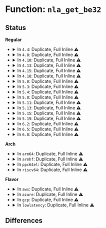 # Function: <code>nla_get_be32</code>

## Status
<b>Regular</b>
<ul>
<li>
<details>
<summary>In <code>4.4</code>: Duplicate, Full Inline ⚠️</summary>

**Collision:** Static Duplication

**Inline:** Full

**Transformation:** False

**Instances:**

```
In net/ipv4/fib_frontend.c (ffffffff81799e3f)
Location: include/net/netlink.h:1001
Inline: True
```
```
In net/ipv4/ip_tunnel_core.c (ffffffff817a457f)
Location: include/net/netlink.h:1001
Inline: True
Inline callers:
  - net/ipv4/ip_tunnel_core.c:ip_tun_build_state
  - net/ipv4/ip_tunnel_core.c:ip_tun_build_state
```
</details>
</li>
<li>
<details>
<summary>In <code>4.8</code>: Duplicate, Full Inline ⚠️</summary>

**Collision:** Static Duplication

**Inline:** Full

**Transformation:** False

**Instances:**

```
In net/ipv4/fib_frontend.c (ffffffff81807ae4)
Location: include/net/netlink.h:1025
Inline: True
```
```
In net/ipv4/ipmr.c (ffffffff8181796d)
Location: include/net/netlink.h:1025
Inline: True
Inline callers:
  - net/ipv4/ipmr.c:ipmr_rtm_route
```
</details>
</li>
<li>
<details>
<summary>In <code>4.10</code>: Duplicate, Full Inline ⚠️</summary>

**Collision:** Static Duplication

**Inline:** Full

**Transformation:** False

**Instances:**

```
In net/ipv4/fib_frontend.c (ffffffff81838b86)
Location: include/net/netlink.h:1025
Inline: True
```
```
In net/ipv4/ipmr.c (ffffffff818491da)
Location: include/net/netlink.h:1025
Inline: True
Inline callers:
  - net/ipv4/ipmr.c:ipmr_rtm_route
```
</details>
</li>
<li>
<details>
<summary>In <code>4.13</code>: Duplicate, Full Inline ⚠️</summary>

**Collision:** Static Duplication

**Inline:** Full

**Transformation:** False

**Instances:**

```
In net/ipv4/fib_frontend.c (ffffffff81859ee9)
Location: include/net/netlink.h:1037
Inline: True
Inline callers:
  - net/ipv4/fib_frontend.c:rtm_to_fib_config
  - net/ipv4/fib_frontend.c:rtm_to_fib_config
  - net/ipv4/fib_frontend.c:rtm_to_fib_config
```
```
In net/ipv4/ipmr.c (ffffffff8186c900)
Location: include/net/netlink.h:1037
Inline: True
Inline callers:
  - net/ipv4/ipmr.c:ipmr_rtm_route
```
</details>
</li>
<li>
<details>
<summary>In <code>4.15</code>: Duplicate, Full Inline ⚠️</summary>

**Collision:** Static Duplication

**Inline:** Full

**Transformation:** False

**Instances:**

```
In net/ipv4/fib_frontend.c (ffffffff818d9def)
Location: include/net/netlink.h:1080
Inline: True
Inline callers:
  - net/ipv4/fib_frontend.c:rtm_to_fib_config
  - net/ipv4/fib_frontend.c:rtm_to_fib_config
  - net/ipv4/fib_frontend.c:rtm_to_fib_config
```
```
In net/ipv4/ipmr.c (ffffffff818ed1ee)
Location: include/net/netlink.h:1080
Inline: True
Inline callers:
  - net/ipv4/ipmr.c:ipmr_rtm_route
```
</details>
</li>
<li>
<details>
<summary>In <code>4.18</code>: Duplicate, Full Inline ⚠️</summary>

**Collision:** Static Duplication

**Inline:** Full

**Transformation:** False

**Instances:**

```
In net/ipv4/fib_frontend.c (ffffffff81930865)
Location: include/net/netlink.h:1080
Inline: True
Inline callers:
  - net/ipv4/fib_frontend.c:rtm_to_fib_config
  - net/ipv4/fib_frontend.c:rtm_to_fib_config
  - net/ipv4/fib_frontend.c:rtm_to_fib_config
```
```
In net/ipv4/ipmr.c (ffffffff8194317e)
Location: include/net/netlink.h:1080
Inline: True
Inline callers:
  - net/ipv4/ipmr.c:ipmr_rtm_route
  - net/ipv4/ipmr.c:ipmr_rtm_route
```
</details>
</li>
<li>
<details>
<summary>In <code>5.0</code>: Duplicate, Full Inline ⚠️</summary>

**Collision:** Static Duplication

**Inline:** Full

**Transformation:** False

**Instances:**

```
In net/ipv4/fib_frontend.c (ffffffff8195fc51)
Location: include/net/netlink.h:1223
Inline: True
Inline callers:
  - net/ipv4/fib_frontend.c:rtm_to_fib_config
  - net/ipv4/fib_frontend.c:rtm_to_fib_config
  - net/ipv4/fib_frontend.c:rtm_to_fib_config
```
```
In net/ipv4/ipmr.c (ffffffff81973137)
Location: include/net/netlink.h:1223
Inline: True
Inline callers:
  - net/ipv4/ipmr.c:ipmr_rtm_route
  - net/ipv4/ipmr.c:ipmr_rtm_route
```
</details>
</li>
<li>
<details>
<summary>In <code>5.3</code>: Duplicate, Full Inline ⚠️</summary>

**Collision:** Static Duplication

**Inline:** Full

**Transformation:** False

**Instances:**

```
In net/ipv4/fib_frontend.c (ffffffff819c65f6)
Location: include/net/netlink.h:1481
Inline: True
Inline callers:
  - net/ipv4/fib_frontend.c:rtm_to_fib_config
  - net/ipv4/fib_frontend.c:rtm_to_fib_config
  - net/ipv4/fib_frontend.c:rtm_to_fib_config
```
```
In net/ipv4/nexthop.c (ffffffff819d442a)
Location: include/net/netlink.h:1481
Inline: True
Inline callers:
  - net/ipv4/nexthop.c:rtm_to_nh_config
```
```
In net/ipv4/ipmr.c (ffffffff819dcc38)
Location: include/net/netlink.h:1481
Inline: True
Inline callers:
  - net/ipv4/ipmr.c:ipmr_rtm_route
  - net/ipv4/ipmr.c:ipmr_rtm_route
```
</details>
</li>
<li>
<details>
<summary>In <code>5.4</code>: Duplicate, Full Inline ⚠️</summary>

**Collision:** Static Duplication

**Inline:** Full

**Transformation:** False

**Instances:**

```
In net/ipv4/fib_frontend.c (ffffffff819fd1a6)
Location: include/net/netlink.h:1481
Inline: True
Inline callers:
  - net/ipv4/fib_frontend.c:rtm_to_fib_config
  - net/ipv4/fib_frontend.c:rtm_to_fib_config
  - net/ipv4/fib_frontend.c:rtm_to_fib_config
```
```
In net/ipv4/nexthop.c (ffffffff81a0af9a)
Location: include/net/netlink.h:1481
Inline: True
Inline callers:
  - net/ipv4/nexthop.c:rtm_to_nh_config
```
```
In net/ipv4/ipmr.c (ffffffff81a13d17)
Location: include/net/netlink.h:1481
Inline: True
Inline callers:
  - net/ipv4/ipmr.c:ipmr_rtm_route
  - net/ipv4/ipmr.c:ipmr_rtm_route
```
</details>
</li>
<li>
<details>
<summary>In <code>5.8</code>: Duplicate, Full Inline ⚠️</summary>

**Collision:** Static Duplication

**Inline:** Full

**Transformation:** False

**Instances:**

```
In net/ipv4/fib_frontend.c (ffffffff81aebb1a)
Location: include/net/netlink.h:1548
Inline: True
Inline callers:
  - net/ipv4/fib_frontend.c:rtm_to_fib_config
  - net/ipv4/fib_frontend.c:rtm_to_fib_config
  - net/ipv4/fib_frontend.c:rtm_to_fib_config
```
```
In net/ipv4/ip_tunnel_core.c (ffffffff81af9372)
Location: include/net/netlink.h:1548
Inline: True
```
```
In net/ipv4/nexthop.c (ffffffff81afb7de)
Location: include/net/netlink.h:1548
Inline: True
Inline callers:
  - net/ipv4/nexthop.c:rtm_to_nh_config
```
```
In net/ipv4/ipmr.c (ffffffff81b00a8e)
Location: include/net/netlink.h:1548
Inline: True
```
</details>
</li>
<li>
<details>
<summary>In <code>5.11</code>: Duplicate, Full Inline ⚠️</summary>

**Collision:** Static Duplication

**Inline:** Full

**Transformation:** False

**Instances:**

```
In net/ipv4/fib_frontend.c (ffffffff81af8a23)
Location: include/net/netlink.h:1561
Inline: True
Inline callers:
  - net/ipv4/fib_frontend.c:rtm_to_fib_config
  - net/ipv4/fib_frontend.c:rtm_to_fib_config
  - net/ipv4/fib_frontend.c:rtm_to_fib_config
```
```
In net/ipv4/ip_tunnel_core.c (ffffffff81b05fd7)
Location: include/net/netlink.h:1561
Inline: True
```
```
In net/ipv4/nexthop.c (ffffffff81b08eae)
Location: include/net/netlink.h:1561
Inline: True
Inline callers:
  - net/ipv4/nexthop.c:rtm_to_nh_config
```
```
In net/ipv4/ipmr.c (ffffffff81b0eb6e)
Location: include/net/netlink.h:1561
Inline: True
```
</details>
</li>
<li>
<details>
<summary>In <code>5.13</code>: Duplicate, Full Inline ⚠️</summary>

**Collision:** Static Duplication

**Inline:** Full

**Transformation:** False

**Instances:**

```
In net/ipv4/fib_frontend.c (ffffffff81ae4183)
Location: include/net/netlink.h:1561
Inline: True
Inline callers:
  - net/ipv4/fib_frontend.c:rtm_to_fib_config
  - net/ipv4/fib_frontend.c:rtm_to_fib_config
  - net/ipv4/fib_frontend.c:rtm_to_fib_config
```
```
In net/ipv4/ip_tunnel_core.c (ffffffff81af1815)
Location: include/net/netlink.h:1561
Inline: True
```
```
In net/ipv4/nexthop.c (ffffffff81af55d9)
Location: include/net/netlink.h:1561
Inline: True
Inline callers:
  - net/ipv4/nexthop.c:rtm_to_nh_config
```
```
In net/ipv4/ipmr.c (ffffffff81afc85e)
Location: include/net/netlink.h:1561
Inline: True
```
</details>
</li>
<li>
<details>
<summary>In <code>5.15</code>: Duplicate, Full Inline ⚠️</summary>

**Collision:** Static Duplication

**Inline:** Full

**Transformation:** False

**Instances:**

```
In net/ipv4/fib_frontend.c (ffffffff81ba3ad3)
Location: include/net/netlink.h:1561
Inline: True
Inline callers:
  - net/ipv4/fib_frontend.c:rtm_to_fib_config
  - net/ipv4/fib_frontend.c:rtm_to_fib_config
  - net/ipv4/fib_frontend.c:rtm_to_fib_config
```
```
In net/ipv4/ip_tunnel_core.c (ffffffff81bb1d25)
Location: include/net/netlink.h:1561
Inline: True
```
```
In net/ipv4/nexthop.c (ffffffff81bb5ed9)
Location: include/net/netlink.h:1561
Inline: True
Inline callers:
  - net/ipv4/nexthop.c:rtm_to_nh_config
```
```
In net/ipv4/ipmr.c (ffffffff81bbdf43)
Location: include/net/netlink.h:1561
Inline: True
```
</details>
</li>
<li>
<details>
<summary>In <code>5.19</code>: Duplicate, Full Inline ⚠️</summary>

**Collision:** Static Duplication

**Inline:** Full

**Transformation:** False

**Instances:**

```
In net/ipv4/fib_frontend.c (ffffffff81d3635a)
Location: include/net/netlink.h:1561
Inline: True
Inline callers:
  - net/ipv4/fib_frontend.c:rtm_to_fib_config
  - net/ipv4/fib_frontend.c:rtm_to_fib_config
  - net/ipv4/fib_frontend.c:rtm_to_fib_config
```
```
In net/ipv4/ip_tunnel_core.c (ffffffff81d4544a)
Location: include/net/netlink.h:1561
Inline: True
```
```
In net/ipv4/nexthop.c (ffffffff81d4974e)
Location: include/net/netlink.h:1561
Inline: True
Inline callers:
  - net/ipv4/nexthop.c:rtm_to_nh_config
```
```
In net/ipv4/ipmr.c (ffffffff81d52a09)
Location: include/net/netlink.h:1561
Inline: True
```
</details>
</li>
<li>
<details>
<summary>In <code>6.2</code>: Duplicate, Full Inline ⚠️</summary>

**Collision:** Static Duplication

**Inline:** Full

**Transformation:** False

**Instances:**

```
In lib/nlattr.c (ffffffff8188ffc4)
Location: include/net/netlink.h:1610
Inline: True
Inline callers:
  - lib/nlattr.c:nla_validate_range_unsigned
```
```
In net/ipv4/fib_frontend.c (ffffffff81efe98b)
Location: include/net/netlink.h:1610
Inline: True
Inline callers:
  - net/ipv4/fib_frontend.c:rtm_to_fib_config
  - net/ipv4/fib_frontend.c:rtm_to_fib_config
  - net/ipv4/fib_frontend.c:rtm_to_fib_config
```
```
In net/ipv4/ip_tunnel_core.c (ffffffff81f0da97)
Location: include/net/netlink.h:1610
Inline: True
Inline callers:
  - net/ipv4/ip_tunnel_core.c:ip_tunnel_netlink_parms
  - net/ipv4/ip_tunnel_core.c:ip_tunnel_netlink_parms
```
```
In net/ipv4/nexthop.c (ffffffff81f12d8e)
Location: include/net/netlink.h:1610
Inline: True
Inline callers:
  - net/ipv4/nexthop.c:rtm_to_nh_config
```
```
In net/ipv4/ipmr.c (ffffffff81f1cd4e)
Location: include/net/netlink.h:1610
Inline: True
```
</details>
</li>
<li>
<details>
<summary>In <code>6.5</code>: Duplicate, Full Inline ⚠️</summary>

**Collision:** Static Duplication

**Inline:** Full

**Transformation:** False

**Instances:**

```
In lib/nlattr.c (ffffffff818d2482)
Location: include/net/netlink.h:1611
Inline: True
Inline callers:
  - lib/nlattr.c:nla_validate_range_unsigned
```
```
In net/ipv4/fib_frontend.c (ffffffff81f5e4ce)
Location: include/net/netlink.h:1611
Inline: True
Inline callers:
  - net/ipv4/fib_frontend.c:rtm_to_fib_config
  - net/ipv4/fib_frontend.c:rtm_to_fib_config
  - net/ipv4/fib_frontend.c:rtm_to_fib_config
```
```
In net/ipv4/ip_tunnel_core.c (ffffffff81f6d737)
Location: include/net/netlink.h:1611
Inline: True
Inline callers:
  - net/ipv4/ip_tunnel_core.c:ip_tunnel_netlink_parms
  - net/ipv4/ip_tunnel_core.c:ip_tunnel_netlink_parms
```
```
In net/ipv4/nexthop.c (ffffffff81f72a55)
Location: include/net/netlink.h:1611
Inline: True
Inline callers:
  - net/ipv4/nexthop.c:rtm_to_nh_config
```
```
In net/ipv4/ipmr.c (ffffffff81f7c714)
Location: include/net/netlink.h:1611
Inline: True
```
</details>
</li>
<li>
<details>
<summary>In <code>6.8</code>: Duplicate, Full Inline ⚠️</summary>

**Collision:** Static Duplication

**Inline:** Full

**Transformation:** False

**Instances:**

```
In lib/nlattr.c (ffffffff81924e6b)
Location: include/net/netlink.h:1687
Inline: True
Inline callers:
  - lib/nlattr.c:validate_nla
  - lib/nlattr.c:nla_validate_range_unsigned
```
```
In net/ipv4/fib_frontend.c (ffffffff82024a94)
Location: include/net/netlink.h:1687
Inline: True
Inline callers:
  - net/ipv4/fib_frontend.c:rtm_to_fib_config
  - net/ipv4/fib_frontend.c:rtm_to_fib_config
  - net/ipv4/fib_frontend.c:rtm_to_fib_config
```
```
In net/ipv4/ip_tunnel_core.c (ffffffff82033e87)
Location: include/net/netlink.h:1687
Inline: True
Inline callers:
  - net/ipv4/ip_tunnel_core.c:ip_tunnel_netlink_parms
  - net/ipv4/ip_tunnel_core.c:ip_tunnel_netlink_parms
```
```
In net/ipv4/nexthop.c (ffffffff82038bf8)
Location: include/net/netlink.h:1687
Inline: True
Inline callers:
  - net/ipv4/nexthop.c:rtm_to_nh_config
```
```
In net/ipv4/ipmr.c (ffffffff82042e07)
Location: include/net/netlink.h:1687
Inline: True
```
</details>
</li>
</ul>
<b>Arch</b>
<ul>
<li>
<details>
<summary>In <code>arm64</code>: Duplicate, Full Inline ⚠️</summary>

**Collision:** Static Duplication

**Inline:** Full

**Transformation:** False

**Instances:**

```
In net/ipv4/fib_frontend.c (ffff800010cb5380)
Location: include/net/netlink.h:1481
Inline: True
Inline callers:
  - net/ipv4/fib_frontend.c:rtm_to_fib_config
  - net/ipv4/fib_frontend.c:rtm_to_fib_config
  - net/ipv4/fib_frontend.c:rtm_to_fib_config
```
```
In net/ipv4/nexthop.c (ffff800010cc4570)
Location: include/net/netlink.h:1481
Inline: True
Inline callers:
  - net/ipv4/nexthop.c:rtm_to_nh_config
```
```
In net/ipv4/ipmr.c (ffff800010cce3f0)
Location: include/net/netlink.h:1481
Inline: True
Inline callers:
  - net/ipv4/ipmr.c:ipmr_rtm_route
  - net/ipv4/ipmr.c:ipmr_rtm_route
```
</details>
</li>
<li>
<details>
<summary>In <code>armhf</code>: Duplicate, Full Inline ⚠️</summary>

**Collision:** Static Duplication

**Inline:** Full

**Transformation:** False

**Instances:**

```
In net/ipv4/fib_frontend.c (c0dc0dd4)
Location: include/net/netlink.h:1481
Inline: True
Inline callers:
  - net/ipv4/fib_frontend.c:rtm_to_fib_config
  - net/ipv4/fib_frontend.c:rtm_to_fib_config
  - net/ipv4/fib_frontend.c:rtm_to_fib_config
```
```
In net/ipv4/nexthop.c (c0dcff38)
Location: include/net/netlink.h:1481
Inline: True
Inline callers:
  - net/ipv4/nexthop.c:rtm_to_nh_config
```
```
In net/ipv4/ipmr.c (c0dd94ec)
Location: include/net/netlink.h:1481
Inline: True
Inline callers:
  - net/ipv4/ipmr.c:ipmr_rtm_route
  - net/ipv4/ipmr.c:ipmr_rtm_route
```
</details>
</li>
<li>
<details>
<summary>In <code>ppc64el</code>: Duplicate, Full Inline ⚠️</summary>

**Collision:** Static Duplication

**Inline:** Full

**Transformation:** False

**Instances:**

```
In net/ipv4/fib_frontend.c (c000000000dcccc8)
Location: include/net/netlink.h:1481
Inline: True
Inline callers:
  - net/ipv4/fib_frontend.c:rtm_to_fib_config
  - net/ipv4/fib_frontend.c:rtm_to_fib_config
  - net/ipv4/fib_frontend.c:rtm_to_fib_config
```
```
In net/ipv4/nexthop.c (c000000000de059c)
Location: include/net/netlink.h:1481
Inline: True
Inline callers:
  - net/ipv4/nexthop.c:rtm_to_nh_config
```
```
In net/ipv4/ipmr.c (c000000000deb038)
Location: include/net/netlink.h:1481
Inline: True
Inline callers:
  - net/ipv4/ipmr.c:ipmr_rtm_route
  - net/ipv4/ipmr.c:ipmr_rtm_route
```
</details>
</li>
<li>
<details>
<summary>In <code>riscv64</code>: Duplicate, Full Inline ⚠️</summary>

**Collision:** Static Duplication

**Inline:** Full

**Transformation:** False

**Instances:**

```
In net/ipv4/fib_frontend.c (ffffffe00080ccf0)
Location: include/net/netlink.h:1481
Inline: True
Inline callers:
  - net/ipv4/fib_frontend.c:rtm_to_fib_config
  - net/ipv4/fib_frontend.c:rtm_to_fib_config
  - net/ipv4/fib_frontend.c:rtm_to_fib_config
```
```
In net/ipv4/nexthop.c (ffffffe000819a92)
Location: include/net/netlink.h:1481
Inline: True
Inline callers:
  - net/ipv4/nexthop.c:rtm_to_nh_config
```
```
In net/ipv4/ipmr.c (ffffffe0008206f8)
Location: include/net/netlink.h:1481
Inline: True
Inline callers:
  - net/ipv4/ipmr.c:ipmr_rtm_route
  - net/ipv4/ipmr.c:ipmr_rtm_route
```
</details>
</li>
</ul>
<b>Flavor</b>
<ul>
<li>
<details>
<summary>In <code>aws</code>: Duplicate, Full Inline ⚠️</summary>

**Collision:** Static Duplication

**Inline:** Full

**Transformation:** False

**Instances:**

```
In net/ipv4/fib_frontend.c (ffffffff8199cf46)
Location: include/net/netlink.h:1481
Inline: True
Inline callers:
  - net/ipv4/fib_frontend.c:rtm_to_fib_config
  - net/ipv4/fib_frontend.c:rtm_to_fib_config
  - net/ipv4/fib_frontend.c:rtm_to_fib_config
```
```
In net/ipv4/nexthop.c (ffffffff819aad3a)
Location: include/net/netlink.h:1481
Inline: True
Inline callers:
  - net/ipv4/nexthop.c:rtm_to_nh_config
```
```
In net/ipv4/ipmr.c (ffffffff819b3428)
Location: include/net/netlink.h:1481
Inline: True
Inline callers:
  - net/ipv4/ipmr.c:ipmr_rtm_route
  - net/ipv4/ipmr.c:ipmr_rtm_route
```
</details>
</li>
<li>
<details>
<summary>In <code>azure</code>: Duplicate, Full Inline ⚠️</summary>

**Collision:** Static Duplication

**Inline:** Full

**Transformation:** False

**Instances:**

```
In drivers/net/vxlan.c (ffffffff8176eb0d)
Location: include/net/netlink.h:1481
Inline: True
Inline callers:
  - drivers/net/vxlan.c:vxlan_nl2conf
```
```
In net/ipv4/fib_frontend.c (ffffffff81956a06)
Location: include/net/netlink.h:1481
Inline: True
Inline callers:
  - net/ipv4/fib_frontend.c:rtm_to_fib_config
  - net/ipv4/fib_frontend.c:rtm_to_fib_config
  - net/ipv4/fib_frontend.c:rtm_to_fib_config
```
```
In net/ipv4/nexthop.c (ffffffff819647fa)
Location: include/net/netlink.h:1481
Inline: True
Inline callers:
  - net/ipv4/nexthop.c:rtm_to_nh_config
```
```
In net/ipv4/ipmr.c (ffffffff8196fa58)
Location: include/net/netlink.h:1481
Inline: True
Inline callers:
  - net/ipv4/ipmr.c:ipmr_rtm_route
  - net/ipv4/ipmr.c:ipmr_rtm_route
```
</details>
</li>
<li>
<details>
<summary>In <code>gcp</code>: Duplicate, Full Inline ⚠️</summary>

**Collision:** Static Duplication

**Inline:** Full

**Transformation:** False

**Instances:**

```
In net/netfilter/nfnetlink.c (ffffffff81998fbc)
Location: include/net/netlink.h:1481
Inline: True
Inline callers:
  - net/netfilter/nfnetlink.c:nfnetlink_rcv
```
```
In net/netfilter/nfnetlink_queue.c (ffffffff8199ad76)
Location: include/net/netlink.h:1481
Inline: True
Inline callers:
  - net/netfilter/nfnetlink_queue.c:nfqnl_recv_config
  - net/netfilter/nfnetlink_queue.c:nfqnl_recv_config
  - net/netfilter/nfnetlink_queue.c:nfqnl_recv_verdict
  - net/netfilter/nfnetlink_queue.c:nfqnl_recv_verdict_batch
```
```
In net/netfilter/nfnetlink_log.c (ffffffff8199b9b2)
Location: include/net/netlink.h:1481
Inline: True
Inline callers:
  - net/netfilter/nfnetlink_log.c:nfulnl_recv_config
  - net/netfilter/nfnetlink_log.c:nfulnl_recv_config
  - net/netfilter/nfnetlink_log.c:nfulnl_recv_config
```
```
In net/netfilter/nf_conntrack_proto_generic.c (ffffffff819a4d40)
Location: include/net/netlink.h:1481
Inline: True
Inline callers:
  - net/netfilter/nf_conntrack_proto_generic.c:generic_timeout_nlattr_to_obj
```
```
In net/netfilter/nf_conntrack_proto_tcp.c (ffffffff819a4e4a)
Location: include/net/netlink.h:1481
Inline: True
Inline callers:
  - net/netfilter/nf_conntrack_proto_tcp.c:tcp_timeout_nlattr_to_obj
  - net/netfilter/nf_conntrack_proto_tcp.c:tcp_timeout_nlattr_to_obj
  - net/netfilter/nf_conntrack_proto_tcp.c:tcp_timeout_nlattr_to_obj
  - net/netfilter/nf_conntrack_proto_tcp.c:tcp_timeout_nlattr_to_obj
  - net/netfilter/nf_conntrack_proto_tcp.c:tcp_timeout_nlattr_to_obj
  - net/netfilter/nf_conntrack_proto_tcp.c:tcp_timeout_nlattr_to_obj
  - net/netfilter/nf_conntrack_proto_tcp.c:tcp_timeout_nlattr_to_obj
  - net/netfilter/nf_conntrack_proto_tcp.c:tcp_timeout_nlattr_to_obj
  - net/netfilter/nf_conntrack_proto_tcp.c:tcp_timeout_nlattr_to_obj
  - net/netfilter/nf_conntrack_proto_tcp.c:tcp_timeout_nlattr_to_obj
  - net/netfilter/nf_conntrack_proto_tcp.c:tcp_timeout_nlattr_to_obj
```
```
In net/netfilter/nf_conntrack_proto_udp.c (ffffffff819a6eb1)
Location: include/net/netlink.h:1481
Inline: True
Inline callers:
  - net/netfilter/nf_conntrack_proto_udp.c:udp_timeout_nlattr_to_obj
  - net/netfilter/nf_conntrack_proto_udp.c:udp_timeout_nlattr_to_obj
```
```
In net/netfilter/nf_conntrack_proto_icmp.c (ffffffff819a7593)
Location: include/net/netlink.h:1481
Inline: True
Inline callers:
  - net/netfilter/nf_conntrack_proto_icmp.c:icmp_timeout_nlattr_to_obj
```
```
In net/netfilter/nf_conntrack_proto_icmpv6.c (ffffffff819a85d0)
Location: include/net/netlink.h:1481
Inline: True
Inline callers:
  - net/netfilter/nf_conntrack_proto_icmpv6.c:icmpv6_timeout_nlattr_to_obj
```
```
In net/netfilter/nf_conntrack_proto_dccp.c (ffffffff819a985b)
Location: include/net/netlink.h:1481
Inline: True
Inline callers:
  - net/netfilter/nf_conntrack_proto_dccp.c:dccp_timeout_nlattr_to_obj
```
```
In net/netfilter/nf_conntrack_proto_sctp.c (ffffffff819aa59b)
Location: include/net/netlink.h:1481
Inline: True
Inline callers:
  - net/netfilter/nf_conntrack_proto_sctp.c:sctp_timeout_nlattr_to_obj
  - net/netfilter/nf_conntrack_proto_sctp.c:nlattr_to_sctp
  - net/netfilter/nf_conntrack_proto_sctp.c:nlattr_to_sctp
```
```
In net/netfilter/nf_conntrack_proto_gre.c (ffffffff819ab5f1)
Location: include/net/netlink.h:1481
Inline: True
Inline callers:
  - net/netfilter/nf_conntrack_proto_gre.c:gre_timeout_nlattr_to_obj
  - net/netfilter/nf_conntrack_proto_gre.c:gre_timeout_nlattr_to_obj
```
```
In net/netfilter/nf_conntrack_netlink.c (ffffffff819b10d7)
Location: include/net/netlink.h:1481
Inline: True
Inline callers:
  - net/netfilter/nf_conntrack_netlink.c:ctnetlink_new_expect
  - net/netfilter/nf_conntrack_netlink.c:ctnetlink_del_expect
  - net/netfilter/nf_conntrack_netlink.c:ctnetlink_get_expect
  - net/netfilter/nf_conntrack_netlink.c:ctnetlink_glue_parse
  - net/netfilter/nf_conntrack_netlink.c:ctnetlink_glue_parse
  - net/netfilter/nf_conntrack_netlink.c:ctnetlink_glue_parse
  - net/netfilter/nf_conntrack_netlink.c:ctnetlink_glue_parse
  - net/netfilter/nf_conntrack_netlink.c:ctnetlink_new_conntrack
  - net/netfilter/nf_conntrack_netlink.c:ctnetlink_new_conntrack
  - net/netfilter/nf_conntrack_netlink.c:ctnetlink_new_conntrack
  - net/netfilter/nf_conntrack_netlink.c:ctnetlink_create_conntrack
  - net/netfilter/nf_conntrack_netlink.c:ctnetlink_create_conntrack
  - net/netfilter/nf_conntrack_netlink.c:ctnetlink_create_conntrack
  - net/netfilter/nf_conntrack_netlink.c:ctnetlink_change_synproxy
  - net/netfilter/nf_conntrack_netlink.c:ctnetlink_change_synproxy
  - net/netfilter/nf_conntrack_netlink.c:ctnetlink_change_synproxy
  - net/netfilter/nf_conntrack_netlink.c:change_seq_adj
  - net/netfilter/nf_conntrack_netlink.c:change_seq_adj
  - net/netfilter/nf_conntrack_netlink.c:change_seq_adj
  - net/netfilter/nf_conntrack_netlink.c:ctnetlink_change_status
  - net/netfilter/nf_conntrack_netlink.c:ctnetlink_del_conntrack
  - net/netfilter/nf_conntrack_netlink.c:ctnetlink_alloc_filter
  - net/netfilter/nf_conntrack_netlink.c:ctnetlink_alloc_filter
```
```
In net/ipv4/fib_frontend.c (ffffffff81a077e6)
Location: include/net/netlink.h:1481
Inline: True
Inline callers:
  - net/ipv4/fib_frontend.c:rtm_to_fib_config
  - net/ipv4/fib_frontend.c:rtm_to_fib_config
  - net/ipv4/fib_frontend.c:rtm_to_fib_config
```
```
In net/ipv4/nexthop.c (ffffffff81a155da)
Location: include/net/netlink.h:1481
Inline: True
Inline callers:
  - net/ipv4/nexthop.c:rtm_to_nh_config
```
```
In net/ipv4/ipmr.c (ffffffff81a1dcc8)
Location: include/net/netlink.h:1481
Inline: True
Inline callers:
  - net/ipv4/ipmr.c:ipmr_rtm_route
  - net/ipv4/ipmr.c:ipmr_rtm_route
```
</details>
</li>
<li>
<details>
<summary>In <code>lowlatency</code>: Duplicate, Full Inline ⚠️</summary>

**Collision:** Static Duplication

**Inline:** Full

**Transformation:** False

**Instances:**

```
In net/ipv4/fib_frontend.c (ffffffff81a11f26)
Location: include/net/netlink.h:1481
Inline: True
Inline callers:
  - net/ipv4/fib_frontend.c:rtm_to_fib_config
  - net/ipv4/fib_frontend.c:rtm_to_fib_config
  - net/ipv4/fib_frontend.c:rtm_to_fib_config
```
```
In net/ipv4/nexthop.c (ffffffff81a2001a)
Location: include/net/netlink.h:1481
Inline: True
Inline callers:
  - net/ipv4/nexthop.c:rtm_to_nh_config
```
```
In net/ipv4/ipmr.c (ffffffff81a29007)
Location: include/net/netlink.h:1481
Inline: True
Inline callers:
  - net/ipv4/ipmr.c:ipmr_rtm_route
  - net/ipv4/ipmr.c:ipmr_rtm_route
```
</details>
</li>
</ul>

## Differences
